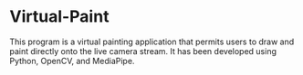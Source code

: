 # Virtual-Paint
This program is a virtual painting application that permits users to draw and paint directly onto the live camera stream. It has been developed using Python, OpenCV, and MediaPipe.
